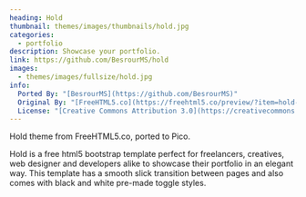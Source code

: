 ```yaml
---
heading: Hold
thumbnail: themes/images/thumbnails/hold.jpg
categories:
  - portfolio
description: Showcase your portfolio.
link: https://github.com/BesrourMS/hold
images:
  - themes/images/fullsize/hold.jpg
info:
  Ported By: "[BesrourMS](https://github.com/BesrourMS)"
  Original By: "[FreeHTML5.co](https://freehtml5.co/preview/?item=hold-free-html5-bootstrap-template)"
  License: "[Creative Commons Attribution 3.0](https://creativecommons.org/licenses/by/3.0/)"
---
```


Hold theme from FreeHTML5.co, ported to Pico.

Hold is a free html5 bootstrap template perfect for freelancers, creatives, web designer and developers alike to showcase their portfolio in an elegant way. This template has a smooth slick transition between pages and also comes with black and white pre-made toggle styles.
